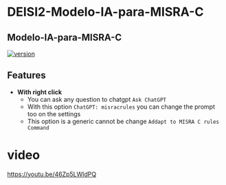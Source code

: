 # DEISI2-Modelo-IA-para-MISRA-C
## Modelo-IA-para-MISRA-C

[![version](https://img.shields.io/badge/version-1.0.2-green.svg)](https://semver.org)


## Features

- **With right click**  
    - You can ask any question to chatgpt `Ask ChatGPT`
    - With this option `ChatGPT: misracrules` you can change the prompt too on the settings
    - This option is a generic cannot be change `Addapt to MISRA C rules Command`






# video
https://youtu.be/46Zp5LWldPQ